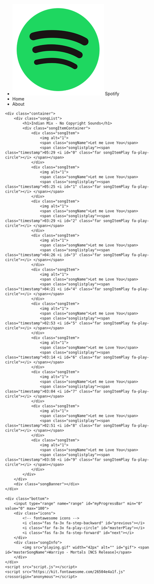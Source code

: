 <!DOCTYPE html>
<html lang="en">
    <head>
        <meta charset="UTF-8">
        <meta http-equiv="X-UA-Compatible" content="IE=edge">
        <meta name="viewport" content="width=device-width, initial-scale=1.0">
        <title>Spotify - Your favourite music is here</title>
        <link rel="stylesheet" href="style.css">
        </head>
<body>
    <nav>
        <ul>
            <li class="brand"><img src="logo.png" alt="Spotify"> Spotify</li>
            <li>Home</li>
            <li>About</li>
        </ul>
    </nav>

    <div class="container">
        <div class="songList">
            <h1>Indian Mix - No Copyright Sounds</h1>
            <div class="songItemContainer">
                <div class="songItem">
                    <img alt="1">
                    <span class="songName">Let me Love You</span>
                    <span class="songlistplay"><span class="timestamp">05:29 <i id="0" class="far songItemPlay fa-play-circle"></i> </span></span>
                </div>
                <div class="songItem">
                    <img alt="1">
                    <span class="songName">Let me Love You</span>
                    <span class="songlistplay"><span class="timestamp">05:25 <i id="1" class="far songItemPlay fa-play-circle"></i> </span></span>
                </div>
                <div class="songItem">
                    <img alt="1">
                    <span class="songName">Let me Love You</span>
                    <span class="songlistplay"><span class="timestamp">03:29 <i id="2" class="far songItemPlay fa-play-circle"></i> </span></span>
                </div>
                <div class="songItem">
                    <img alt="1">
                    <span class="songName">Let me Love You</span>
                    <span class="songlistplay"><span class="timestamp">04:26 <i id="3" class="far songItemPlay fa-play-circle"></i> </span></span>
                </div>
                <div class="songItem">
                    <img alt="1">
                    <span class="songName">Let me Love You</span>
                    <span class="songlistplay"><span class="timestamp">04:21 <i id="4" class="far songItemPlay fa-play-circle"></i> </span></span>
                </div>
                <div class="songItem">
                    <img alt="1">
                    <span class="songName">Let me Love You</span>
                    <span class="songlistplay"><span class="timestamp">02:53 <i id="5" class="far songItemPlay fa-play-circle"></i> </span></span>
                </div>
                <div class="songItem">
                    <img alt="1">
                    <span class="songName">Let me Love You</span>
                    <span class="songlistplay"><span class="timestamp">03:14 <i id="6" class="far songItemPlay fa-play-circle"></i> </span></span>
                </div>
                <div class="songItem">
                    <img alt="1">
                    <span class="songName">Let me Love You</span>
                    <span class="songlistplay"><span class="timestamp">03:04 <i id="7" class="far songItemPlay fa-play-circle"></i> </span></span>
                </div>
                <div class="songItem">
                    <img alt="1">
                    <span class="songName">Let me Love You</span>
                    <span class="songlistplay"><span class="timestamp">02:51 <i id="8" class="far songItemPlay fa-play-circle"></i> </span></span>
                </div>
                <div class="songItem">
                    <img alt="1">
                    <span class="songName">Let me Love You</span>
                    <span class="songlistplay"><span class="timestamp">03:50 <i id="9" class="far songItemPlay fa-play-circle"></i> </span></span>
                </div>
            </div>
        </div>
        <div class="songBanner"></div>
    </div>

    <div class="bottom">
        <input type="range" name="range" id="myProgressBar" min="0" value="0" max="100">
        <div class="icons">
            <!-- fontawesome icons -->
            <i class="fas fa-3x fa-step-backward" id="previous"></i>
            <i class="far fa-3x fa-play-circle" id="masterPlay"></i>
            <i class="fas fa-3x fa-step-forward" id="next"></i> 
        </div>
        <div class="songInfo">
            <img src="playing.gif" width="42px" alt="" id="gif"> <span id="masterSongName">Warriyo - Mortals [NCS Release]</span>
        </div>
    </div>
    <script src="script.js"></script>
    <script src="https://kit.fontawesome.com/26504e4a1f.js" crossorigin="anonymous"></script>
</body>
</html>
